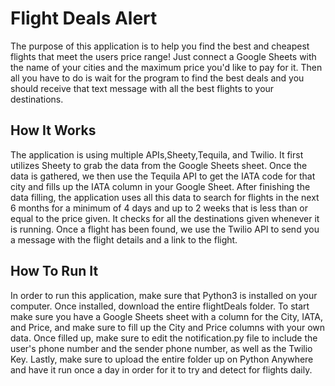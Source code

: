 # Flight Deals Alert

The purpose of this application is to help you find the best and cheapest flights that meet the users price range! Just connect a Google Sheets with the name of your cities and the maximum price you'd like to pay for it. Then all you have to do is wait for the program to find the best deals and you should receive that text message with all the best flights to your destinations.  

## How It Works

The application is using multiple APIs,Sheety,Tequila, and Twilio. It first utilizes Sheety to grab the data from the Google Sheets sheet. Once the data is gathered, we then use the Tequila API to get the IATA code for that city and fills up the IATA column in your Google Sheet. After finishing the data filling, the application uses all this data to search for flights in the next 6 months for a minimum of 4 days and up to 2 weeks that is less than or equal to the price given. It checks for all the destinations given whenever it is running. Once a flight has been found, we use the Twilio API to send you a message with the flight details and a link to the flight.
## How To Run It

In order to run this application, make sure that Python3 is installed on your computer. Once installed, download the entire flightDeals folder. To start make sure you have a Google Sheets sheet with a column for the City, IATA, and Price, and make sure to fill up the City and Price columns with your own data. Once filled up, make sure to edit the notification.py file to include the user's phone number and the sender phone number, as well as the Twilio Key. Lastly, make sure to upload the entire folder up on Python Anywhere and have it run once a day in order for it to try and detect for flights daily.
